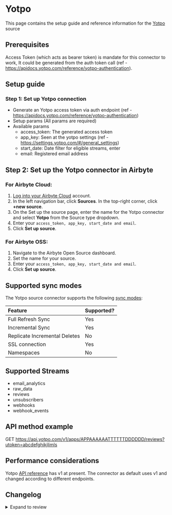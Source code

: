 # Yotpo

This page contains the setup guide and reference information for the [Yotpo](https://apidocs.yotpo.com/reference/welcome) source

## Prerequisites

Access Token (which acts as bearer token) is mandate for this connector to work, It could be generated from the auth token call (ref - https://apidocs.yotpo.com/reference/yotpo-authentication).

## Setup guide

### Step 1: Set up Yotpo connection

- Generate an Yotpo access token via auth endpoint (ref - https://apidocs.yotpo.com/reference/yotpo-authentication)
- Setup params (All params are required)
- Available params
  - access_token: The generated access token
  - app_key: Seen at the yotpo settings (ref - https://settings.yotpo.com/#/general_settings)
  - start_date: Date filter for eligible streams, enter
  - email: Registered email address

## Step 2: Set up the Yotpo connector in Airbyte

### For Airbyte Cloud:

1. [Log into your Airbyte Cloud](https://cloud.airbyte.io/workspaces) account.
2. In the left navigation bar, click **Sources**. In the top-right corner, click **+new source**.
3. On the Set up the source page, enter the name for the Yotpo connector and select **Yotpo** from the Source type dropdown.
4. Enter your `access_token, app_key, start_date and email`.
5. Click **Set up source**.

### For Airbyte OSS:

1. Navigate to the Airbyte Open Source dashboard.
2. Set the name for your source.
3. Enter your `access_token, app_key, start_date and email`.
4. Click **Set up source**.

## Supported sync modes

The Yotpo source connector supports the following [sync modes](https://docs.airbyte.com/cloud/core-concepts#connection-sync-modes):

| Feature                       | Supported? |
| :---------------------------- | :--------- |
| Full Refresh Sync             | Yes        |
| Incremental Sync              | Yes        |
| Replicate Incremental Deletes | No         |
| SSL connection                | Yes        |
| Namespaces                    | No         |

## Supported Streams

- email_analytics
- raw_data
- reviews
- unsubscribers
- webhooks
- webhook_events

## API method example

GET https://api.yotpo.com/v1/apps/APPAAAAAATTTTTTDDDDDD/reviews?utoken=abcdefghikjlimls

## Performance considerations

Yotpo [API reference](https://api.yotpo.com/v1/) has v1 at present. The connector as default uses v1 and changed according to different endpoints.

## Changelog

<details>
  <summary>Expand to review</summary>

| Version | Date       | Pull Request                                            | Subject        |
| :------ | :--------- | :------------------------------------------------------ | :------------- |
| 0.1.4 | 2024-07-06 | [40795](https://github.com/airbytehq/airbyte/pull/40795) | Update dependencies |
| 0.1.3 | 2024-06-25 | [40488](https://github.com/airbytehq/airbyte/pull/40488) | Update dependencies |
| 0.1.2 | 2024-06-21 | [39945](https://github.com/airbytehq/airbyte/pull/39945) | Update dependencies |
| 0.1.1 | 2024-05-20 | [38390](https://github.com/airbytehq/airbyte/pull/38390) | [autopull] base image + poetry + up_to_date |
| 0.1.0   | 2023-04-14 | [Init](https://github.com/airbytehq/airbyte/pull/25532) | Initial commit |

</details>
